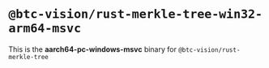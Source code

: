 # `@btc-vision/rust-merkle-tree-win32-arm64-msvc`

This is the **aarch64-pc-windows-msvc** binary for `@btc-vision/rust-merkle-tree`
